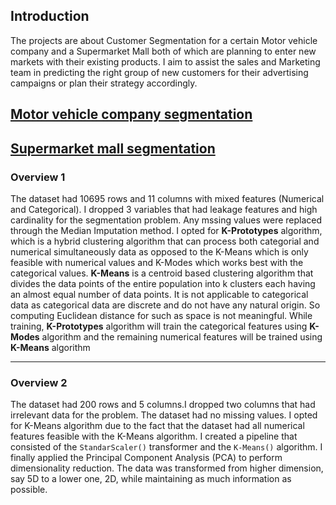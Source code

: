 ## Introduction
The projects are about Customer Segmentation for a certain Motor vehicle company and a Supermarket Mall both of which are planning to enter new markets with their existing products. I aim to assist the sales and Marketing team in predicting the right group
of new customers for their advertising campaigns or plan their strategy accordingly.
## [Motor vehicle company segmentation](#Overview-1)
## [Supermarket mall segmentation](#Overview-2)
### Overview 1
The dataset had 10695 rows and 11 columns with mixed features (Numerical and Categorical). I dropped 3 variables that had leakage features and high cardinality for the segmentation
problem. Any mssing values were replaced through the Median Imputation method. I opted for **K-Prototypes** algorithm, which is a hybrid clustering algorithm that can process both categorial and numerical simultaneously data as opposed to the K-Means which is only feasible with numerical values and K-Modes which works best with the categorical values.
**K-Means** is a centroid based clustering algorithm that divides the data points of the entire population into k clusters each having an almost equal number of data points.
It is not applicable to categorical data as categorical data are discrete and do not have any natural origin. So computing Euclidean distance for such as space is not meaningful.
While training, **K-Prototypes** algorithm will train the categorical features using **K-Modes** algorithm and the remaining numerical features will be trained using **K-Means** algorithm

---
### Overview 2
The dataset had 200 rows and 5 columns.I dropped two columns that had irrelevant data for the problem. The dataset had no missing values.
I opted for K-Means algorithm due to the fact that the dataset had all numerical features feasible with the K-Means algorithm. I created a pipeline that consisted of
the `StandarScaler()` transformer and the `K-Means()` algorithm. I finally applied the Principal Component Analysis (PCA) to perform dimensionality reduction. The data
was transformed from  higher dimension, say 5D to a lower one, 2D, while maintaining as much information as possible.



